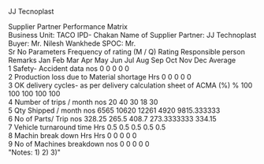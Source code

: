 JJ Tecnoplast

Supplier Partner Performance Matrix																			
Business Unit:  TACO  IPD- Chakan											Name of Supplier Partner:  JJ Technoplast								
Buyer: Mr.  Nilesh Wankhede											SPOC: Mr.								
Sr No	Parameters			Frequency of rating (M / Q)	Rating													Responsible person	Remarks
					Jan	Feb	Mar	Apr	May	Jun	Jul	Aug	Sep	Oct	Nov	Dec	Average		
1	Safety- Accident data			nos			0	0	0	0							0		
2	Production loss due to Material shortage			Hrs			0	0	0	0							0		
3	OK delivery cycles- as per delivery calculation sheet of ACMA (%)			%			100	100	100	100							100		
4	Number of trips / month			nos			20	40	30	18							30		
5	Qty Shipped / month			nos			6565	10620	12261	4920							9815.333333		
6	No of Parts/ Trip			nos			328.25	265.5	408.7	273.3333333							334.15		
7	Vehicle turnaround time			Hrs			0.5	0.5	0.5	0.5							0.5		
8	Machin break down Hrs			Hrs			0	0	0	0							0		
9	No of Machines breakdown			nos			0	0	0	0							0		
"Notes: 
1)
2)
3)"																			